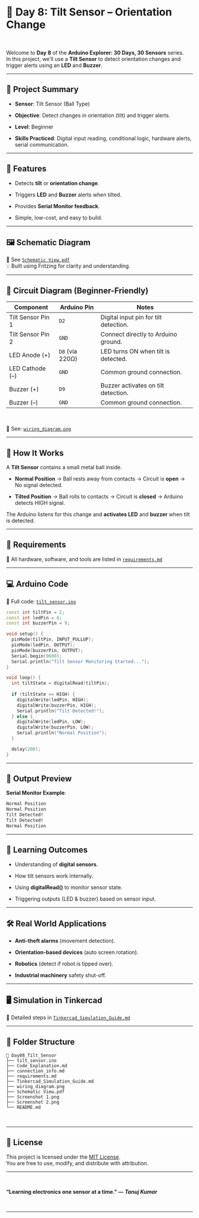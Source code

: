 # 📅 Day 8: Tilt Sensor – Orientation Change

<br>  

Welcome to **Day 8** of the **Arduino Explorer: 30 Days, 30 Sensors** series.  
In this project, we’ll use a **Tilt Sensor** to detect orientation changes and trigger alerts using an **LED** and **Buzzer**.

---

## 📌 Project Summary

- **Sensor**: Tilt Sensor (Ball Type)

- **Objective**: Detect changes in orientation (tilt) and trigger alerts.

- **Level**: Beginner

- **Skills Practiced**: Digital input reading, conditional logic, hardware alerts, serial communication.

---

## 🎯 Features

- Detects **tilt** or **orientation change**.

- Triggers **LED** and **Buzzer** alerts when tilted.

- Provides **Serial Monitor feedback**.

- Simple, low-cost, and easy to build.

---

## 🖼 Schematic Diagram

📎 See [`Schematic View.pdf`]()  
💡 Built using Fritzing for clarity and understanding.  

---

## 🔌 Circuit Diagram (Beginner-Friendly)

| **Component**     | **Arduino Pin** | **Notes**                             |
| ----------------- | --------------- | ------------------------------------- |
| Tilt Sensor Pin 1 | `D2`            | Digital input pin for tilt detection. |
| Tilt Sensor Pin 2 | `GND`           | Connect directly to Arduino ground.   |
| LED Anode (+)     | `D8` (via 220Ω) | LED turns ON when tilt is detected.   |
| LED Cathode (–)   | `GND`           | Common ground connection.             |
| Buzzer (+)        | `D9`            | Buzzer activates on tilt detection.   |
| Buzzer (–)        | `GND`           | Common ground connection.             |

<br>  

📎 See: [`wiring_diagram.png`]()  

---

## 🧠 How It Works

A **Tilt Sensor** contains a small metal ball inside.

- **Normal Position** → Ball rests away from contacts → Circuit is **open** → No signal detected.

- **Tilted Position** → Ball rolls to contacts → Circuit is **closed** → Arduino detects HIGH signal.

The Arduino listens for this change and **activates LED** and **buzzer** when tilt is detected.

---

## 🧾 Requirements

📎 All hardware, software, and tools are listed in [`requirements.md`](./requirements.md)  

---

## 💻 Arduino Code

📎 Full code: [`tilt_sensor.ino`](./tilt_sensor.ino)  

```cpp
const int tiltPin = 2;
const int ledPin = 8;
const int buzzerPin = 9;

void setup() {
  pinMode(tiltPin, INPUT_PULLUP);
  pinMode(ledPin, OUTPUT);
  pinMode(buzzerPin, OUTPUT);
  Serial.begin(9600);
  Serial.println("Tilt Sensor Monitoring Started...");
}

void loop() {
  int tiltState = digitalRead(tiltPin);
  
  if (tiltState == HIGH) {
    digitalWrite(ledPin, HIGH);
    digitalWrite(buzzerPin, HIGH);
    Serial.println("Tilt Detected!");
  } else {
    digitalWrite(ledPin, LOW);
    digitalWrite(buzzerPin, LOW);
    Serial.println("Normal Position");
  }

  delay(200);
}
```

<bn>  

---

## 🧪 Output Preview

**Serial Monitor Example**:

```css
Normal Position
Normal Position
Tilt Detected!
Tilt Detected!
Normal Position
```

---

## 🧠 Learning Outcomes

- Understanding of **digital sensors**.

- How tilt sensors work internally.

- Using **digitalRead()** to monitor sensor state.

- Triggering outputs (LED & buzzer) based on sensor input.

---

## 🛠 Real World Applications

- **Anti-theft alarms** (movement detection).

- **Orientation-based devices** (auto screen rotation).

- **Robotics** (detect if robot is tipped over).

- **Industrial machinery** safety shut-off.

---

## 🖥 Simulation in Tinkercad

📎 Detailed steps in [`Tinkercad_Simulation_Guide.md`](./Tinkercad_Simulation_Guide.md)  

---

## 📂 Folder Structure

```pgsql
📁 Day08_Tilt_Sensor
├── tilt_sensor.ino
├── Code_Explanation.md
├── connection_info.md
├── requirements.md
├── Tinkercad_Simulation_Guide.md
├── wiring_diagram.png
├── Schematic View.pdf
├── Screenshot 1.png
├── Screenshot 2.png
└── README.md
```

<br>  

---

## 📜 License

This project is licensed under the [MIT License](../LICENSE).  
You are free to use, modify, and distribute with attribution.  

---

<br>  

**“Learning electronics one sensor at a time.” —** ***Tanuj Kumar***

<br>  

---
